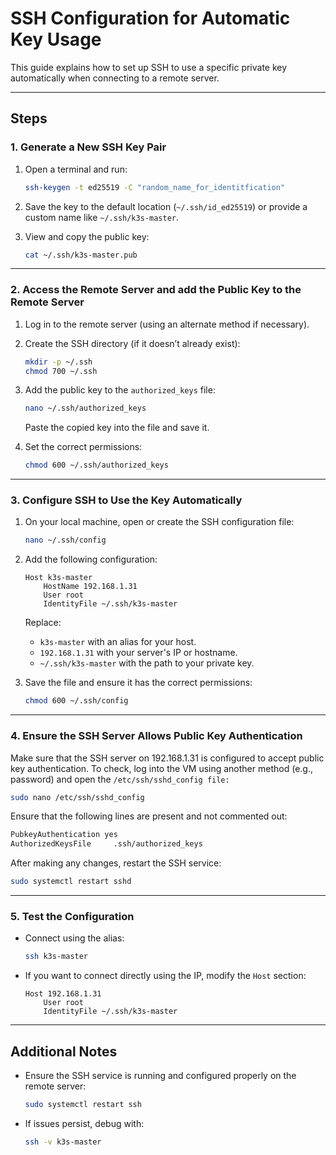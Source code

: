 # SSH Configuration for Automatic Key Usage

This guide explains how to set up SSH to use a specific private key automatically when connecting to a remote server.

---

## Steps

### 1. Generate a New SSH Key Pair
1. Open a terminal and run:
   ```bash
   ssh-keygen -t ed25519 -C "random_name_for_identitfication"
   ```


2. Save the key to the default location (`~/.ssh/id_ed25519`) or provide a custom name like `~/.ssh/k3s-master`.

3. View and copy the public key:
   ```bash
   cat ~/.ssh/k3s-master.pub
   ```

---

### 2. Access the Remote Server and add the Public Key to the Remote Server
1. Log in to the remote server (using an alternate method if necessary).
2. Create the SSH directory (if it doesn’t already exist):
   ```bash
   mkdir -p ~/.ssh
   chmod 700 ~/.ssh
   ```
3. Add the public key to the `authorized_keys` file:
   ```bash
   nano ~/.ssh/authorized_keys
   ```
   Paste the copied key into the file and save it.

4. Set the correct permissions:
   ```bash
   chmod 600 ~/.ssh/authorized_keys
   ```

---

### 3. Configure SSH to Use the Key Automatically
1. On your local machine, open or create the SSH configuration file:
   ```bash
   nano ~/.ssh/config
   ```

2. Add the following configuration:
   ```plaintext
   Host k3s-master
       HostName 192.168.1.31
       User root
       IdentityFile ~/.ssh/k3s-master
   ```

   Replace:
   - `k3s-master` with an alias for your host.
   - `192.168.1.31` with your server's IP or hostname.
   - `~/.ssh/k3s-master` with the path to your private key.

3. Save the file and ensure it has the correct permissions:
   ```bash
   chmod 600 ~/.ssh/config
   ```
---
### 4. Ensure the SSH Server Allows Public Key Authentication
Make sure that the SSH server on 192.168.1.31 is configured to accept public key authentication. To check, log into the VM using another method (e.g., password) and open the ```/etc/ssh/sshd_config file:```

```bash
sudo nano /etc/ssh/sshd_config
```
Ensure that the following lines are present and not commented out:
```bash
PubkeyAuthentication yes
AuthorizedKeysFile     .ssh/authorized_keys
```
After making any changes, restart the SSH service:

```bash
sudo systemctl restart sshd
```

---

### 5. Test the Configuration
- Connect using the alias:
  ```bash
  ssh k3s-master
  ```
- If you want to connect directly using the IP, modify the `Host` section:
  ```plaintext
  Host 192.168.1.31
      User root
      IdentityFile ~/.ssh/k3s-master
  ```

---

## Additional Notes
- Ensure the SSH service is running and configured properly on the remote server:
  ```bash
  sudo systemctl restart ssh
  ```
- If issues persist, debug with:
  ```bash
  ssh -v k3s-master
  ```
```
